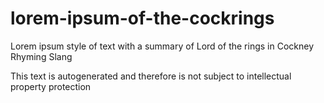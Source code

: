 # lorem-ipsum-of-the-cockrings
Lorem ipsum style of text with a summary of Lord of the rings in Cockney Rhyming Slang 

This text is autogenerated and therefore is not subject to intellectual property protection
